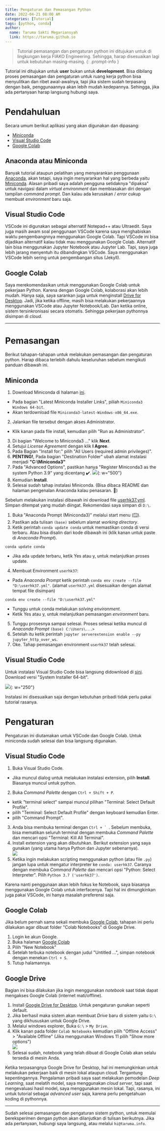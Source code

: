```yaml
---
title: Pengaturan dan Pemasangan Python
date: 2022-04-21 08:00 AM
categories: [Tutorial]
tags: [python, conda]
author:
  name: Taruma Sakti Megariansyah
  link: https://taruma.github.io
---
```


> Tutorial pemasangan dan pengaturan python ini ditujukan untuk di lingkungan kerja FIAKO Engineering. Sehingga, harap disesuaikan lagi untuk kebutuhan masing-masing. 
{: .prompt-info }

Tutorial ini ditujukan untuk **user** bukan untuk **development**. Bisa dibilang proses pemasangan dan pengaturan untuk ruang kerja python bisa menyulitkan dan ribet awal-awalnya, tapi jika sistem sudah terpasang dengan baik, penggunaannya akan lebih mudah kedepannya. Sehingga, jika ada pertanyaan harap langsung hubungi saya.

# Pendahuluan

Secara umum berikut aplikasi yang akan digunakan dan dipasang:

- [Miniconda]
- [Visual Studio Code](https://code.visualstudio.com/)
- [Google Colab](https://colab.research.google.com/)

## Anaconda atau Miniconda

Banyak tutorial ataupun pelatihan yang menyarankan penggunaan [Anaconda], akan tetapi, saya ingin menyarankan hal yang berbeda yaitu [Miniconda]. Alasan pribadi saya adalah pengguna setidaknya "dipaksa" untuk navigasi dalam _virtual environment_ dan membiasakan diri dengan tampilan _command prompt_. Dan kalau ada kerusakan / _error_ cukup membuat _environment_ baru saja.

## Visual Studio Code

VSCode ini digunakan sebagai alternatif Notepad++ atau Ultraedit. Saya juga masih awam soal penggunaan VSCode karena saya menghabiskan waktu pengembangnnya menggunakan Google Colab. Tapi VSCode ini bisa dijadikan alternatif kalau tidak mau menggunakan Google Colab. Alternatif lain bisa menggunakan Jupyter Notebook atau Jupyter Lab. Tapi, saya juga lebih jarang menyentuh itu dibandingkan VSCode. Saya menggunakan VSCode lebih sering untuk pengembangan situs (Jekyll).

## Google Colab

Saya merekomendasikan untuk menggunakan Google Colab untuk pekerjaan Python. Karena dengan Google Colab, kolaborasi akan lebih mudah. Hanya saja, saya sarankan juga untuk menginstall [Drive for Desktop](https://www.google.com/drive/download/). Jadi, jika ketika offline, masih bisa melakukan pekerjaannya menggunakan VSCode atau Jupyter Notebook/Lab. Dan ketika online, sistem tersinkronisasi secara otomatis. Sehingga pekerjaan pythonnya disimpan di _cloud_. 

------

# Pemasangan

Berikut tahapan-tahapan untuk melakukan pemasangan dan pengaturan python. Harap dibaca terlebih dahulu keseluruhan sebelum mengikuti panduan dibawah ini. 

## Miniconda

1. Download Miniconda di halaman [ini](https://docs.conda.io/en/latest/miniconda.html).
  - Pada bagian "Latest Miniconda Installer Links", piliah `Miniconda3 Windows 64-bit`.
  - Akan terdownload file `Miniconda3-latest-Windows-x86_64.exe`.
2. Jalankan file tersebut dengan akses Administrator.
  - Klik kanan pada file install, kemudian pilih "Run as Administrator".
3. Di bagian "Welcome to Miniconda3 ..." klik **Next**.
4. Setujui _License Agreement_ dengan klik **I Agree**.
5. Pada Bagian "Install for:" pilih "All Users (required admin privileges)". 
6. **PENTING!**, Pada bagian "Destination Folder" ubah alamat instalasi menjadi **"C:\Miniconda3"**
7. Pada "Advanced Options", pastikan hanya "Register Miniconda3 as the system Python 3.9" yang dicentang ✔️.
![](https://docs.anaconda.com/_images/win-install-options.png){: w="500"}
8. Kemudian **Install**. 
9. Selesai sudah tahap instalasi Miniconda. (Bisa dibaca README dan halaman pengenalan Anaconda kalau penasaran. 🤭)

Sebelum melakukan instalasi dibawah ini download file <a href="https://hidrokit.github.io/blog/assets/misc/userhk37.yml" target="_blank" download>userhk37.yml</a>. Simpan ditempat yang mudah diingat. Rekomendasi saya simpan di `D:\`.

1. Buka "Anaconda Prompt (Miniconda3)" melalui start menu (🪟).
2. Pastikan ada tulisan `(base)` sebelum alamat _working directory_.
3. Ketik perintah `conda update conda` untuk memastikan conda di versi terbaru. Atau bisa disalin dari kode dibawah ini (klik kanan untuk paste di _Anaconda Prompt_).  
```batchfile
conda update conda
```
  - Jika ada update terbaru, ketik Yes atau y, untuk melanjutkan proses update.
4. Membuat Environment `userhk37`:
  - Pada _Anaconda Prompt_ ketik perintah `conda env create --file "D:\userhk37.yml"`. (alamat `userhk37.yml` disesuaikan dengan alamat tempat file disimpan)
```batchfile
conda env create --file "D:\userhk37.yml"
```
  - Tunggu untuk conda melakukan _solving environment_.
  - Ketik Yes atau y, untuk melanjutkan pemasangan _environment_ baru.
5. Tunggu prosesnya sampai selesai. Proses selesai ketika muncul di _Anaconda Prompt_ `(base) C:\Users\...>`
6. Setelah itu ketik perintah `jupyter serverextension enable --py jupyter_http_over_ws`.
7. Oke. Tahap pemasangan environment `userhk37` telah selesai.

## Visual Studio Code

Untuk instalasi Visual Studio Code bisa langsung didownload di [sini](https://code.visualstudio.com/#alt-downloads). Download versi "System Installer 64-bit". 

![](/assets/img-post/20220421_pp_01.png){: w="250"}

Instalasi ini disesuaikan saja dengan kebutuhan pribadi tidak perlu pakai tutorial rasanya. 

# Pengaturan

Pengaturan ini diutamakan untuk VSCode dan Google Colab. Untuk miniconda sudah selesai dan bisa langsung digunakan. 

## Visual Studio Code

1. Buka Visual Studio Code.
  - Jika muncul dialog untuk melakukan instalasi extension, pilih **Install**. Biasanya muncul untuk python. 
2. Buka _Command Palette_ dengan `Ctrl + Shift + P`.
  - ketik "terminal select" sampai muncul pilihan "Terminal: Select Default Profile".
  - pilih "Terminal: Select Default Profile" dengan keyboard kemudian Enter.
  - pilih "Command Prompt".
3. Anda bisa membuka terminal dengan ``Ctrl + ` ``. Sebelum membuka, bisa mematikan seluruh terminal dengan membuka _Command Palette_ dan mencari opsi "Terminal: Kill All Terminal".
4. Install extension yang akan dibutuhkan. Berikut extension yang saya gunakan (yang utama hanya Python dan Jupyter sebenarnya).<br>
![](/assets/img-post/20220421_pp_02.png)
5. Ketika ingin melakukan scripting menggunakan python (atau file `.py`) jangan lupa untuk mengatur interpreter ke `conda: userhk37`. Caranya dengan membuka _Command Palette_ dan mencari opsi "Python: Select Interpreter". Pilih ``Python 3.7 ('userhk37')``.

Karena nanti penggunaan akan lebih fokus ke Notebook, saya biasanya menggunakan Google Colab untuk interfacenya. Tapi hal ini dimungkinkan juga pakai VSCode, ini hanya masalah preferensi saja. 

## Google Colab

Jika belum pernah sama sekali membuka [Google Colab](https://colab.research.google.com/), tahapan ini perlu dilakukan agar dibuat folder "Colab Notebooks" di Google Drive.

1. Login ke akun Google.
2. Buka halaman [Google Colab](https://colab.research.google.com/)
3. Pilih "New Notebook"
4. Setelah terbuka notebook dengan judul "Untitled ...", simpan notebook dengan menekan `Ctrl + S`. 
5. Tutup halamannya.

## Google Drive

Bagian ini bisa dilakukan jika ingin menggunakan _notebook_ saat tidak dapat mengakses Google Colab (internet mati/offline).  

1. Install [Google Drive for Desktop](https://www.google.com/drive/download/). Untuk pengaturan gunakan seperti default.
2. Jika berhasil maka sistem akan membuat _Drive_ baru di sistem yaitu `G:\` yang dikhususkan untuk Google Drive.
3. Melalui windows explorer, Buka `G:\` > `My Drive`.
4. Klik kanan pada folder `Colab Notebooks` kemudian pilih "Offline Access" > "Available Offline" (Jika menggunakan Windows 11 pilih "Show more options") <br>
![](/assets/img-post/20220421_pp_03.png)
5. Selesai sudah, notebook yang telah dibuat di Google Colab akan selalu tersedia di mesin Anda. 

Ketika terpasangnya Google Drive for Desktop, hal ini memungkinkan untuk melakukan pekerjaan baik di mesin lokal ataupun cloud. Tergantung kepentingannya. Pengalaman pribadi saya saat melakukan pemodelan _Deep Learning_, saat melatih model, saya menggunakan _cloud server_, tapi saat mengevaluasi hasil model, saya menggunakan mesin lokal. Tapi, rasanya, ini untuk tutorial sebagai _advanced user_ saja, karena perlu pengetahuan koding di pythonnya.  

------

Sudah selesai pemasangan dan pengaturan sistem python, untuk memulai bereksperimen dengan python akan dilanjutkan di tulisan berikutnya. Jika ada pertanyaan, hubungi saya langsung, atau melalui `hi@taruma.info`.

<!-- LINKS -->
[Anaconda]: https://www.anaconda.com/
[Miniconda]: https://docs.conda.io/en/latest/miniconda.html